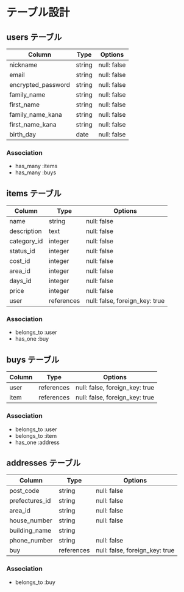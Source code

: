 # テーブル設計

## users テーブル
| Column     | Type   | Options     |
| ---------- | ------ | ----------- |
| nickname   | string | null: false |
| email      | string | null: false |
| encrypted_password   | string | null: false |
| family_name| string | null: false |
| first_name | string | null: false |
| family_name_kana | string | null: false |
| first_name_kana | string | null: false |
| birth_day| date | null: false |

### Association
- has_many :items
- has_many :buys

## items テーブル
| Column    | Type       | Options           |
| --------- | ---------- | ----------------- |
| name     | string     | null: false |
| description | text | null: false |
| category_id | integer | null: false |
| status_id | integer | null: false |
| cost_id | integer | null: false |
| area_id | integer | null: false |
| days_id | integer | null: false |
| price | integer | null: false |
| user | references  | null: false, foreign_key: true |

### Association
- belongs_to :user
- has_one :buy

## buys テーブル
| Column    | Type       | Options                        |
| --------- | ---------- | ------------------------------ |
| user   | references | null: false, foreign_key: true |
| item   | references | null: false, foreign_key: true |

### Association
- belongs_to :user
- belongs_to :item
- has_one :address

## addresses テーブル
| Column     | Type   | Options     |
| ---------- | ------ | ----------- |
| post_code | string | null: false |
| prefectures_id | string | null: false |
| area_id   | string | null: false |
| house_number  | string | null: false |
| building_name | string |
| phone_number | string | null: false |
| buy | references | null: false, foreign_key: true |

### Association
- belongs_to :buy